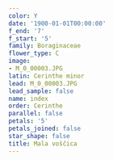 ```yaml
---
color: Y
date: '1900-01-01T00:00:00'
f_end: '7'
f_start: '5'
family: Boraginaceae
flower_type: C
image:
- M_0_00003.JPG
latin: Cerinthe minor
lead: M_0_00003.JPG
lead_sample: false
name: index
order: Cerinthe
parallel: false
petals: '5'
petals_joined: false
star_shape: false
title: Mala voščica
---
```



